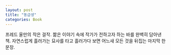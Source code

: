 ```yaml
---
layout: post
title: "동급생"
categories: Book
---
```


프레드 울만의 작은 걸작. 짦은 이야기 속에 작가가 전하고자 하는 바를 완벽히 담아낸 책. 자연스럽게 흘러가는 묘사를 타고 흘러가다 보면 어느새 모든 것을 뒤집는 마지막 한 문장.